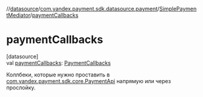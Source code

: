 //[datasource](../../../index.md)/[com.yandex.payment.sdk.datasource.payment](../index.md)/[SimplePaymentMediator](index.md)/[paymentCallbacks](payment-callbacks.md)

# paymentCallbacks

[datasource]\
val [paymentCallbacks](payment-callbacks.md): [PaymentCallbacks](../../../../core/core/com.yandex.payment.sdk.core.data/-payment-callbacks/index.md)

Коллбеки, которые нужно проставить в [com.yandex.payment.sdk.core.PaymentApi](../../../../core/core/com.yandex.payment.sdk.core/-payment-api/index.md) напрямую или через прослойку.
